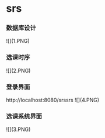# srs
<h3>数据库设计</h3>
![](1.PNG)
<h3>选课时序</h3>
![](2.PNG)
<h3>登录界面</h3>
http://localhost:8080/srssrs
![](4.PNG)
<h3>选课系统界面</h3>
![](3.PNG)

